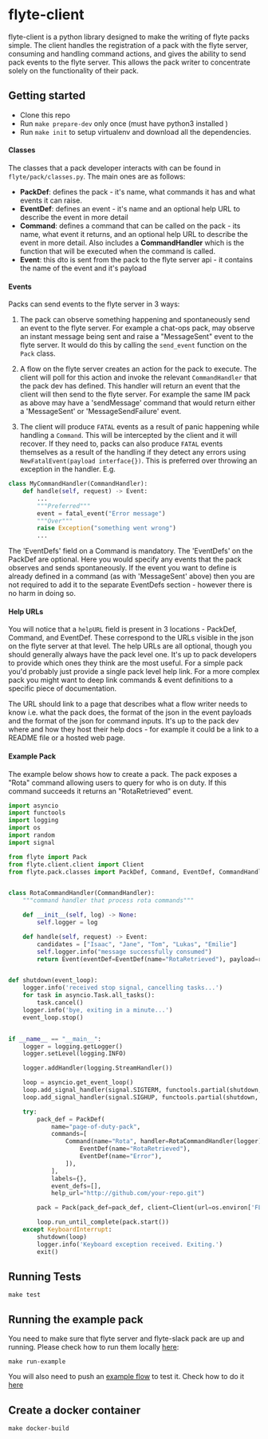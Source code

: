 # flyte-client

flyte-client is a python library designed to make the writing of flyte packs simple. 
The client handles the registration of a pack with the flyte server, consuming and handling command actions, and gives the ability to send
pack events to the flyte server. This allows the pack writer to concentrate solely on the functionality of their pack.


## Getting started

* Clone this repo
* Run `make prepare-dev` only once (must have python3 installed )
* Run `make init` to setup virtualenv and download all the dependencies.

#### Classes
The classes that a pack developer interacts with can be found in `flyte/pack/classes.py`.
The main ones are as follows:

- **PackDef**: defines the pack - it's name, what commands it has and what events it can raise.
- **EventDef**: defines an event - it's name and an optional help URL to describe the event in more detail
- **Command**: defines a command that can be called on the pack - its name, what event it returns, and an optional help URL to describe the event in more detail. 
Also includes a **CommandHandler** which is the function that will be executed when the command is called.
- **Event**: this dto is sent from the pack to the flyte server api - it contains the name of the event and it's payload 


#### Events

Packs can send events to the flyte server in 3 ways:

1. The pack can observe something happening and spontaneously send an event to the flyte server. 
For example a chat-ops pack, may observe an instant message being sent and raise a "MessageSent" event to the flyte server. 
It would do this by calling the `send_event` function on the `Pack` class.

1. A flow on the flyte server creates an action for the pack to execute. 
The client will poll for this action and invoke the relevant `CommandHandler` that the pack dev has defined. 
This handler will return an event that the client will then send to the flyte server. 
For example the same IM pack as above may have a 'sendMessage' command that would return either a 'MessageSent' or 'MessageSendFailure' event.

1. The client will produce `FATAL` events as a result of panic happening while handling a `Command`. This will be intercepted by the
client and it will recover. If they need to, packs can also produce `FATAL` events themselves as a result of the handling if they detect
any errors using `NewFatalEvent(payload interface{})`. This is preferred over throwing an exception in the handler. E.g.
```python
class MyCommandHandler(CommandHandler):
    def handle(self, request) -> Event:
        ...
        """Preferred""" 
        event = fatal_event("Error message")
        """Over"""
        raise Exception("something went wrong")
        ...
```

The 'EventDefs' field on a Command is mandatory.
The 'EventDefs' on the PackDef are optional. Here you would specify any events that the pack observes and sends spontaneously. 
If the event you want to define is already defined in a command (as with 'MessageSent' above) then you are not required to add it to the separate EventDefs section - however there is no harm in doing so.

#### Help URLs

You will notice that a `helpURL` field is present in 3 locations - PackDef, Command, and EventDef. 
These correspond to the URLs visible in the json on the flyte server at that level.
The help URLs are all optional, though you should generally always have the pack level one. 
It's up to pack developers to provide which ones they think are the most useful. 
For a simple pack you'd probably just provide a single pack level help link. 
For a more complex pack you might want to deep link commands & event definitions to a specific piece of documentation.

The URL should link to a page that describes what a flow writer needs to know i.e. what the pack does, the format of the json in the event payloads and the format of the json for command inputs.
It's up to the pack dev where and how they host their help docs - for example it could be a link to a README file or a hosted web page.

#### Example Pack

The example below shows how to create a pack. The pack exposes a "Rota" command allowing users to query for who is on duty.
If this command succeeds it returns an "RotaRetrieved" event.


```python
import asyncio
import functools
import logging
import os
import random
import signal

from flyte import Pack
from flyte.client.client import Client
from flyte.pack.classes import PackDef, Command, EventDef, CommandHandler, Event


class RotaCommandHandler(CommandHandler):
    """command handler that process rota commands"""

    def __init__(self, log) -> None:
        self.logger = log

    def handle(self, request) -> Event:
        candidates = ["Isaac", "Jane", "Tom", "Lukas", "Emilie"]
        self.logger.info("message successfully consumed")
        return Event(eventDef=EventDef(name="RotaRetrieved"), payload=random.choice(candidates))


def shutdown(event_loop):
    logger.info('received stop signal, cancelling tasks...')
    for task in asyncio.Task.all_tasks():
        task.cancel()
    logger.info('bye, exiting in a minute...')
    event_loop.stop()


if __name__ == "__main__":
    logger = logging.getLogger()
    logger.setLevel(logging.INFO)

    logger.addHandler(logging.StreamHandler())

    loop = asyncio.get_event_loop()
    loop.add_signal_handler(signal.SIGTERM, functools.partial(shutdown, loop))
    loop.add_signal_handler(signal.SIGHUP, functools.partial(shutdown, loop))

    try:
        pack_def = PackDef(
            name="page-of-duty-pack",
            commands=[
                Command(name="Rota", handler=RotaCommandHandler(logger), output_events=[
                    EventDef(name="RotaRetrieved"),
                    EventDef(name="Error"),
                ]),
            ],
            labels={},
            event_defs=[],
            help_url="http://github.com/your-repo.git")

        pack = Pack(pack_def=pack_def, client=Client(url=os.environ['FLYTE_API']))

        loop.run_until_complete(pack.start())
    except KeyboardInterrupt:
        shutdown(loop)
        logger.info('Keyboard exception received. Exiting.')
        exit()
```

## Running Tests

```
make test
```
## Running the example pack

You need to make sure that flyte server and flyte-slack pack are up and running. 
Please check how to run them locally [here](https://github.com/HotelsDotCom/flyte/blob/master/docs/quickstart.md#spin-up-your-local-environment):

```
make run-example
```

You will also need to push an [example flow](example/flow.yaml) to test it. Check how to do it [here](https://github.com/HotelsDotCom/flyte/blob/master/docs/quickstart.md#installing-a-flow)

## Create a docker container

```
make docker-build
```